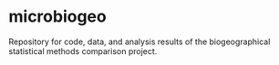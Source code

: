 microbiogeo
===========
Repository for code, data, and analysis results of the biogeographical
statistical methods comparison project.
